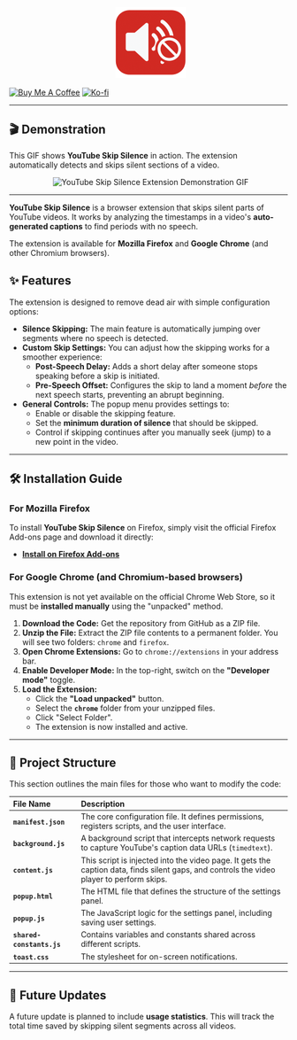 <div align="center">
  <img src="./icon.png" alt="YouTube Skip Silence Logo" width="128" height="128"/>
</div>

[![Buy Me A Coffee](https://img.shields.io/badge/☕-Buy%20me%20a%20coffee-yellow?style=flat-square)](https://www.buymeacoffee.com/kur0)
[![Ko-fi](https://img.shields.io/badge/Ko--fi-Support%20me-blue?style=flat-square&logo=ko-fi)](https://ko-fi.com/N4N41M2YUG)

---

## 🎬 Demonstration

This GIF shows **YouTube Skip Silence** in action. The extension automatically detects and skips silent sections of a video.

<div align="center">
  <img src="./demonstration.gif" alt="YouTube Skip Silence Extension Demonstration GIF" width="600"/>
</div>

---

**YouTube Skip Silence** is a browser extension that skips silent parts of YouTube videos. It works by analyzing the timestamps in a video's **auto-generated captions** to find periods with no speech.

The extension is available for **Mozilla Firefox** and **Google Chrome** (and other Chromium browsers).

## ✨ Features

The extension is designed to remove dead air with simple configuration options:

* **Silence Skipping:** The main feature is automatically jumping over segments where no speech is detected.
* **Custom Skip Settings:** You can adjust how the skipping works for a smoother experience:
    * **Post-Speech Delay:** Adds a short delay after someone stops speaking before a skip is initiated.
    * **Pre-Speech Offset:** Configures the skip to land a moment *before* the next speech starts, preventing an abrupt beginning.
* **General Controls:** The popup menu provides settings to:
    * Enable or disable the skipping feature.
    * Set the **minimum duration of silence** that should be skipped.
    * Control if skipping continues after you manually seek (jump) to a new point in the video.

---

## 🛠️ Installation Guide

### For Mozilla Firefox

To install **YouTube Skip Silence** on Firefox, simply visit the official Firefox Add-ons page and download it directly:

* **[Install on Firefox Add-ons](https://addons.mozilla.org/en-US/firefox/addon/youtube-skip-silence/)**

### For Google Chrome (and Chromium-based browsers)

This extension is not yet available on the official Chrome Web Store, so it must be **installed manually** using the "unpacked" method.

1.  **Download the Code:** Get the repository from GitHub as a ZIP file.
2.  **Unzip the File:** Extract the ZIP file contents to a permanent folder. You will see two folders: `chrome` and `firefox`.
3.  **Open Chrome Extensions:** Go to `chrome://extensions` in your address bar.
4.  **Enable Developer Mode:** In the top-right, switch on the **"Developer mode"** toggle.
5.  **Load the Extension:**
    * Click the **"Load unpacked"** button.
    * Select the **`chrome`** folder from your unzipped files.
    * Click "Select Folder".
    * The extension is now installed and active.

---

## 📂 Project Structure

This section outlines the main files for those who want to modify the code:

| File Name | Description |
| :--- | :--- |
| **`manifest.json`** | The core configuration file. It defines permissions, registers scripts, and the user interface. |
| **`background.js`** | A background script that intercepts network requests to capture YouTube's caption data URLs (`timedtext`). |
| **`content.js`** | This script is injected into the video page. It gets the caption data, finds silent gaps, and controls the video player to perform skips. |
| **`popup.html`** | The HTML file that defines the structure of the settings panel. |
| **`popup.js`** | The JavaScript logic for the settings panel, including saving user settings. |
| **`shared-constants.js`** | Contains variables and constants shared across different scripts. |
| **`toast.css`** | The stylesheet for on-screen notifications. |

---

## 🚀 Future Updates

A future update is planned to include **usage statistics**. This will track the total time saved by skipping silent segments across all videos.
